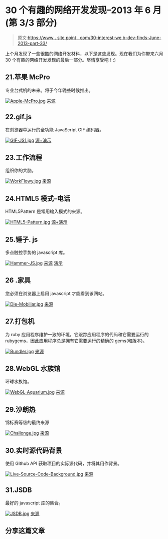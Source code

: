 # 30 个有趣的网络开发发现–2013 年 6 月(第 3/3 部分)

> 原文:[https://www . site point . com/30-interest-we b-dev-finds-June-2013-part-33/](https://www.sitepoint.com/30-interesting-web-dev-finds-june-2013-part-33/)

上个月发现了一些很酷的网络开发材料，以下是这些发现。现在我们为你带来六月 30 个有趣的网络开发发现的最后一部分。尽情享受吧！:)

## 21.苹果 McPro

专业台式机的未来。将于今年晚些时候推出。

[![Apple-McPro.jpg](../Images/6fc4d752c4725b5b4df4f18f5c0a783c.png)](http://www.apple.com/mac-pro/) 
[来源](http://www.apple.com/mac-pro/)

## 22.gif.js

在浏览器中运行的全功能 JavaScript GIF 编码器。

[![GIF-JS1.jpg](../Images/465d26536b865cbe6de479552d812e15.png)](http://jnordberg.github.io/gif.js/) 
[源+演示](http://jnordberg.github.io/gif.js/)

## 23.工作流程

组织你的大脑。

[![WorkFlowy.jpg](../Images/dbd7b9a19e53cafdd2bfc9d85d7ef554.png)](https://workflowy.com/) 
[来源](https://workflowy.com/)

## 24.HTML5 模式–电话

HTML5Pattern 是常用输入模式的来源。

[![HTML5-Pattern.jpg](../Images/0b4814b4c0567c238ab283a32d942546.png)](http://html5pattern.com/Phones) 
[源+演示](http://html5pattern.com/Phones)

## 25.锤子. js

多点触控手势的 javascript 库。

[![Hammer-JS.jpg](../Images/413ec66f46c888e82a1f9f892f06db84.png)](http://eightmedia.github.io/hammer.js/) 
[来源](http://eightmedia.github.io/hammer.js/) [演示](http://eightmedia.github.io/hammer.js/examples/events.html)

## 26 .家具

您必须在浏览器上启用 javascript 才能看到该网站。

[![Die-Mobiliar.jpg](../Images/bbac6676603be224ed3afebeec27aa0a.png)](http://www.mobi-myhome.ch/de/#!/home) 
[来源](http://www.mobi-myhome.ch/de/#!/home)

## 27.打包机

为 ruby 应用程序维护一致的环境。它跟踪应用程序的代码和它需要运行的 rubygems，因此应用程序总是拥有它需要运行的精确的 gems(和版本)。

[![Bundler.jpg](../Images/d5193bd4fdf66c125bbe53a1f3ce4445.png)](http://gembundler.com/) 
[来源](http://gembundler.com/)

## 28.WebGL 水族馆

环球水族馆。

[![WebGL-Aquarium.jpg](../Images/34d88f03b7b68cfc8a4d8927f8a43dc7.png)](http://webglsamples.googlecode.com/hg/aquarium/aquarium.html) 
[来源](http://webglsamples.googlecode.com/hg/aquarium/aquarium.html)

## 29.沙朗热

锦标赛等级的最终来源

[![Challonge.jpg](../Images/5174a23f248e5c7e28ff16b9715fcd29.png)](http://challonge.com/) 
[来源](http://challonge.com/)

## 30.实时源代码背景

使用 Github API 获取项目的实际源代码，并将其用作背景。

[![Live-Source-Code-Background.jpg](../Images/53bc63e783298744d0f538a33f18912c.png)](http://codepen.io/alliejones/details/vExdA) 
[来源](http://codepen.io/alliejones/details/vExdA)

## 31.JSDB

最好的 javascript 库的集合。

[![JSDB.jpg](../Images/759a7bd3668d4ae8a3c80cc57865cb12.png)](http://www.jsdb.io/?sort=trending) 
[来源](http://www.jsdb.io/?sort=trending)

## 分享这篇文章